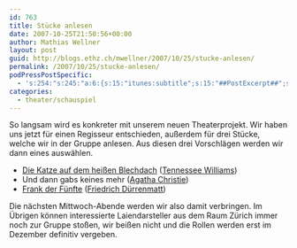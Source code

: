 ```yaml
---
id: 763
title: Stücke anlesen
date: 2007-10-25T21:50:56+00:00
author: Mathias Wellner
layout: post
guid: http://blogs.ethz.ch/mwellner/2007/10/25/stucke-anlesen/
permalink: /2007/10/25/stucke-anlesen/
podPressPostSpecific:
  - 's:254:"s:245:"a:6:{s:15:"itunes:subtitle";s:15:"##PostExcerpt##";s:14:"itunes:summary";s:15:"##PostExcerpt##";s:15:"itunes:keywords";s:17:"##WordPressCats##";s:13:"itunes:author";s:10:"##Global##";s:15:"itunes:explicit";s:2:"No";s:12:"itunes:block";s:2:"No";}";";'
categories:
  - theater/schauspiel
---
```

So langsam wird es konkreter mit unserem neuen Theaterprojekt. Wir haben uns jetzt für einen Regisseur entschieden, außerdem für drei Stücke, welche wir in der Gruppe anlesen. Aus diesen drei Vorschlägen werden wir dann eines auswählen.

  * [Die Katze auf dem heißen Blechdach](http://de.wikipedia.org/wiki/Die_Katze_auf_dem_hei%C3%9Fen_Blechdach) ([Tennessee Williams](http://de.wikipedia.org/wiki/Tennessee_Williams))
  * Und dann gabs keines mehr ([Agatha Christie](http://de.wikipedia.org/wiki/Agatha_Christie))
  * [Frank der Fünfte](http://de.wikipedia.org/wiki/Frank_der_F%C3%BCnfte) ([Friedrich Dürrenmatt](http://de.wikipedia.org/wiki/Friedrich_D%C3%BCrrenmatt))

Die nächsten Mittwoch-Abende werden wir also damit verbringen. Im Übrigen können interessierte Laiendarsteller aus dem Raum Zürich immer noch zur Gruppe stoßen, wir beißen nicht und die Rollen werden erst im Dezember definitiv vergeben.